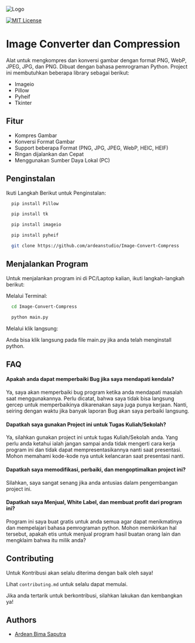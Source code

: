 
![Logo](https://i.ibb.co/z4kkh5G/logo.png)


[![MIT License](https://img.shields.io/badge/License-MIT-green.svg)](https://choosealicense.com/licenses/mit/)


# Image Converter dan Compression

Alat untuk mengkompres dan konversi gambar dengan format PNG, WebP, JPEG, JPG, dan PNG. Dibuat dengan bahasa pemrograman Python. Project ini membutuhkan beberapa library sebagai berikut:

- Imageio
- Pillow
- Pyheif
- Tkinter


## Fitur

- Kompres Gambar
- Konversi Format Gambar
- Support beberapa Format (PNG, JPG, JPEG, WebP, HEIC, HEIF)
- Ringan dijalankan dan Cepat
- Menggunakan Sumber Daya Lokal (PC)


## Penginstalan

Ikuti Langkah Berikut untuk Penginstalan:

```bash
  pip install Pillow
```
```bash
  pip install tk
```
```bash
  pip install imageio
```
```bash
  pip install pyheif
```
```bash
  git clone https://github.com/ardeanstudio/Image-Convert-Compress
```
## Menjalankan Program

Untuk menjalankan program ini di PC/Laptop kalian, ikuti langkah-langkah berikut:

Melalui Terminal:

```bash
  cd Image-Convert-Compress
```
```bash
  python main.py
```
Melalui klik langsung:

Anda bisa klik langsung pada file main.py jika anda telah menginstall python.
## FAQ

#### Apakah anda dapat memperbaiki Bug jika saya mendapati kendala?

Ya, saya akan memperbaiki bug program ketika anda mendapati masalah saat menggunakannya. Perlu dicatat, bahwa saya tidak bisa langsung gercep untuk memperbaikinya dikarenakan saya juga punya kerjaan. Nanti, seiring dengan waktu jika banyak laporan Bug akan saya perbaiki langsung.

#### Dapatkah saya gunakan Project ini untuk Tugas Kuliah/Sekolah?

Ya, silahkan gunakan project ini untuk tugas Kuliah/Sekolah anda. Yang perlu anda ketahui ialah jangan sampai anda tidak mengerti cara kerja program ini dan tidak dapat mempresentasikannya nanti saat presentasi. Mohon memahami kode-kode nya untuk kelancaran saat presentasi nanti.

#### Dapatkah saya memodifikasi, perbaiki, dan mengoptimalkan project ini?

Silahkan, saya sangat senang jika anda antusias dalam pengembangan project ini.

#### Dapatkah saya Menjual, White Label, dan membuat profit dari program ini?

Program ini saya buat gratis untuk anda semua agar dapat menikmatinya dan mempelajari bahasa pemrograman python. Mohon memikirkan hal tersebut, apakah etis untuk menjual program hasil buatan orang lain dan mengklaim bahwa itu milik anda?


## Contributing

Untuk Kontribusi akan selalu diterima dengan baik oleh saya!

Lihat `contributing.md` untuk selalu dapat memulai.

Jika anda tertarik untuk berkontribusi, silahkan lakukan dan kembangkan ya!


## Authors

- [Ardean Bima Saputra](https://www.github.com/ardeanstudio)

